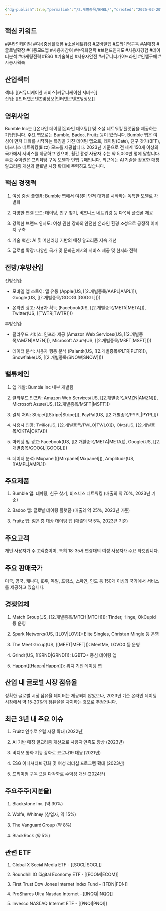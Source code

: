 ```yaml
---
{"dg-publish":true,"permalink":"/2.개별종목/BMBL/","created":"2025-02-20T10:39:23.477+09:00","updated":"2025-06-03T20:05:58.024+09:00"}
---
```


## 핵심 키워드

#온라인데이팅 #여성중심플랫폼 #소셜네트워킹 #모바일앱 #프리미엄구독 #AI매칭 #글로벌확장 #다중모드앱 #사용자참여 #수익화전략 #브랜드인지도 #사용자경험 #데이터분석 #마케팅전략 #ESG #기술혁신 #사용자안전 #커뮤니티가이드라인 #인앱구매 #사용자획득

## 산업섹터

섹터: [[커뮤니케이션 서비스\|커뮤니케이션 서비스]]  
산업: [[인터넷콘텐츠및정보\|인터넷콘텐츠및정보]]

## 영위사업

Bumble Inc는 [[온라인 데이팅\|온라인 데이팅]] 및 소셜 네트워킹 플랫폼을 제공하는 기업입니다. 주요 앱으로는 Bumble, Badoo, Fruitz 등이 있습니다. Bumble 앱은 여성이 먼저 대화를 시작하는 특징을 가진 데이팅 앱으로, 데이팅(Date), 친구 찾기(BFF), 비즈니스 네트워킹(Bizz) 모드를 제공합니다. 2023년 기준으로 전 세계 150개 이상의 국가에서 서비스를 제공하고 있으며, 월간 활성 사용자 수는 약 5,000만 명에 달합니다. 주요 수익원은 프리미엄 구독 모델과 인앱 구매입니다. 최근에는 AI 기술을 활용한 매칭 알고리즘 개선과 글로벌 시장 확대에 주력하고 있습니다.

## 핵심 경쟁력

1. 여성 중심 플랫폼: Bumble 앱에서 여성이 먼저 대화를 시작하는 독특한 모델로 차별화
    
2. 다양한 연결 모드: 데이팅, 친구 찾기, 비즈니스 네트워킹 등 다목적 플랫폼 제공
    
3. 강력한 브랜드 인지도: 여성 권한 강화와 안전한 온라인 환경 조성으로 긍정적 이미지 구축
    
4. 기술 혁신: AI 및 머신러닝 기반의 매칭 알고리즘 지속 개선
    
5. 글로벌 확장: 다양한 국가 및 문화권에서의 서비스 제공 및 현지화 전략
    

## 전방/후방산업

전방산업:

- 모바일 앱 스토어: 앱 유통 (Apple(US, [[2.개별종목/AAPL\|AAPL]]), Google(US, [[2.개별종목/GOOGL\|GOOGL]]))
    
- 온라인 광고: 사용자 획득 (Facebook(US, [[2.개별종목/META\|META]]), Twitter(US, [[TWTR\|TWTR]]))
    

후방산업:

- 클라우드 서비스: 인프라 제공 (Amazon Web Services(US, [[2.개별종목/AMZN\|AMZN]]), Microsoft Azure(US, [[2.개별종목/MSFT\|MSFT]]))
    
- 데이터 분석: 사용자 행동 분석 (Palantir(US, [[2.개별종목/PLTR\|PLTR]]), Snowflake(US, [[2.개별종목/SNOW\|SNOW]]))
    

## 밸류체인

1. 앱 개발: Bumble Inc 내부 개발팀
    
2. 클라우드 인프라: Amazon Web Services(US, [[2.개별종목/AMZN\|AMZN]]), Microsoft Azure(US, [[2.개별종목/MSFT\|MSFT]])
    
3. 결제 처리: Stripe([[Stripe\|Stripe]]), PayPal(US, [[2.개별종목/PYPL\|PYPL]])
    
4. 사용자 인증: Twilio(US, [[2.개별종목/TWLO\|TWLO]]), Okta(US, [[2.개별종목/OKTA\|OKTA]])
    
5. 마케팅 및 광고: Facebook(US, [[2.개별종목/META\|META]]), Google(US, [[2.개별종목/GOOGL\|GOOGL]])
    
6. 데이터 분석: Mixpanel([[Mixpanel\|Mixpanel]]), Amplitude(US, [[AMPL\|AMPL]])
    

## 주요제품

1. Bumble 앱: 데이팅, 친구 찾기, 비즈니스 네트워킹 (매출의 약 70%, 2023년 기준)
    
2. Badoo 앱: 글로벌 데이팅 플랫폼 (매출의 약 25%, 2023년 기준)
    
3. Fruitz 앱: 젊은 층 대상 데이팅 앱 (매출의 약 5%, 2023년 기준)
    

## 주요고객

개인 사용자가 주 고객층이며, 특히 18-35세 연령대의 여성 사용자가 주요 타겟입니다.

## 주요 판매국가

미국, 영국, 캐나다, 호주, 독일, 프랑스, 스페인, 인도 등 150개 이상의 국가에서 서비스를 제공하고 있습니다.

## 경쟁업체

1. Match Group(US, [[2.개별종목/MTCH\|MTCH]]): Tinder, Hinge, OkCupid 등 운영
    
2. Spark Networks(US, [[LOV\|LOV]]): Elite Singles, Christian Mingle 등 운영
    
3. The Meet Group(US, [[MEET\|MEET]]): MeetMe, LOVOO 등 운영
    
4. Grindr(US, [[GRND\|GRND]]): LGBTQ+ 중심 데이팅 앱
    
5. Happn([[Happn\|Happn]]): 위치 기반 데이팅 앱
    

## 산업 내 글로벌 시장 점유율

정확한 글로벌 시장 점유율 데이터는 제공되지 않았으나, 2023년 기준 온라인 데이팅 시장에서 약 15-20%의 점유율을 차지하는 것으로 추정됩니다.

## 최근 3년 내 주요 이슈

1. Fruitz 인수로 유럽 시장 확대 (2022년)
    
2. AI 기반 매칭 알고리즘 개선으로 사용자 만족도 향상 (2023년)
    
3. 비디오 통화 기능 강화로 코로나19 대응 (2021년)
    
4. ESG 이니셔티브 강화 및 여성 리더십 프로그램 확대 (2023년)
    
5. 프리미엄 구독 모델 다각화로 수익성 개선 (2024년)
    

## 주요주주(지분율)

1. Blackstone Inc. (약 30%)
    
2. Wolfe, Whitney (창업자, 약 15%)
    
3. The Vanguard Group (약 8%)
    
4. BlackRock (약 5%)
    

## 관련 ETF

1. Global X Social Media ETF - [[SOCL\|SOCL]]
    
2. Roundhill IO Digital Economy ETF - [[ECOM\|ECOM]]
    
3. First Trust Dow Jones Internet Index Fund - [[FDN\|FDN]]
    
4. ProShares Ultra Nasdaq Internet - [[INQQ\|INQQ]]
    
5. Invesco NASDAQ Internet ETF - [[PNQI\|PNQI]]